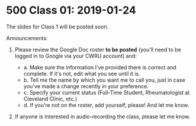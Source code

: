 # 500 Class 01: 2019-01-24

The slides for Class 1 will be posted soon.

Announcements:

1. Please review the Google Doc roster **to be posted** (you'll need to be logged in to Google via your CWRU account) and: 
    - a. Make sure the information I've provided there is correct and complete. If it's not, edit what you see until it is.
    - b. Tell me the name by which you want me to call you, just in case you've made a change recently in your preference.
    - c. Specify your current status (Full-Time Student, Rheumatologist at Cleveland Clinic, etc.)
    - d. If you're not on the roster, add yourself, please! And let me know.

2. If anyone is interested in audio-recording the class, please let me know.
